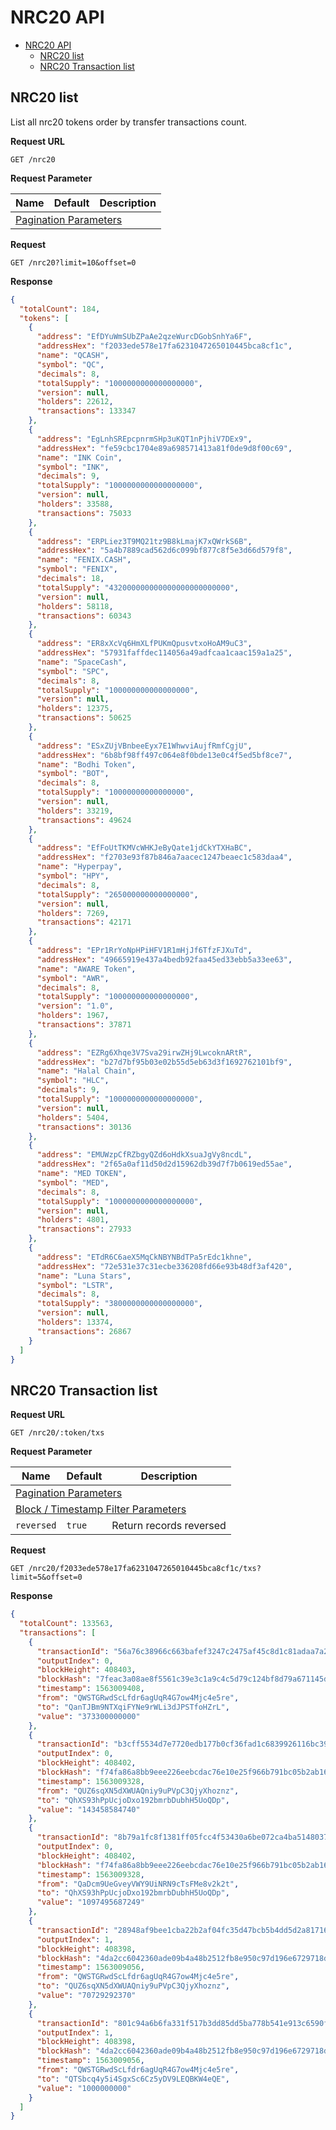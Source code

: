 # NRC20 API

- [NRC20 API](#NRC20-API)
  - [NRC20 list](#NRC20-list)
  - [NRC20 Transaction list](#NRC20-Transaction-list)


## NRC20 list
List all nrc20 tokens order by transfer transactions count.

**Request URL**
```
GET /nrc20
```

**Request Parameter**
<table>
    <thead>
        <tr>
            <th>Name</th>
            <th>Default</th>
            <th>Description</th>
        </tr>
    </thead>
    <tbody>
        <tr>
            <td colspan="3">
              <a href="https://github.com/nccproject/nccinfo-api/blob/master/README.md#Pagination-Parameters">
                Pagination Parameters
              </a>
            </td>
        </tr>
    </tbody>
</table>

**Request**
```
GET /nrc20?limit=10&offset=0
```

**Response**
```json
{
  "totalCount": 184,
  "tokens": [
    {
      "address": "EfDYuWmSUbZPaAe2qzeWurcDGobSnhYa6F",
      "addressHex": "f2033ede578e17fa6231047265010445bca8cf1c",
      "name": "QCASH",
      "symbol": "QC",
      "decimals": 8,
      "totalSupply": "1000000000000000000",
      "version": null,
      "holders": 22612,
      "transactions": 133347
    },
    {
      "address": "EgLnhSREpcpnrmSHp3uKQT1nPjhiV7DEx9",
      "addressHex": "fe59cbc1704e89a698571413a81f0de9d8f00c69",
      "name": "INK Coin",
      "symbol": "INK",
      "decimals": 9,
      "totalSupply": "1000000000000000000",
      "version": null,
      "holders": 33588,
      "transactions": 75033
    },
    {
      "address": "ERPLiez3T9MQ21tz9B8kLmajK7xQWrkS6B",
      "addressHex": "5a4b7889cad562d6c099bf877c8f5e3d66d579f8",
      "name": "FENIX.CASH",
      "symbol": "FENIX",
      "decimals": 18,
      "totalSupply": "432000000000000000000000000",
      "version": null,
      "holders": 58118,
      "transactions": 60343
    },
    {
      "address": "ER8xXcVq6HmXLfPUKmQpusvtxoHoAM9uC3",
      "addressHex": "57931faffdec114056a49adfcaa1caac159a1a25",
      "name": "SpaceCash",
      "symbol": "SPC",
      "decimals": 8,
      "totalSupply": "100000000000000000",
      "version": null,
      "holders": 12375,
      "transactions": 50625
    },
    {
      "address": "ESxZUjVBnbeeEyx7E1WhwviAujfRmfCgjU",
      "addressHex": "6b8bf98ff497c064e8f0bde13e0c4f5ed5bf8ce7",
      "name": "Bodhi Token",
      "symbol": "BOT",
      "decimals": 8,
      "totalSupply": "10000000000000000",
      "version": null,
      "holders": 33219,
      "transactions": 49624
    },
    {
      "address": "EfFoUtTKMVcWHKJeByQate1jdCkYTXHaBC",
      "addressHex": "f2703e93f87b846a7aacec1247beaec1c583daa4",
      "name": "Hyperpay",
      "symbol": "HPY",
      "decimals": 8,
      "totalSupply": "265000000000000000",
      "version": null,
      "holders": 7269,
      "transactions": 42171
    },
    {
      "address": "EPr1RrYoNpHPiHFV1R1mHjJf6TfzFJXuTd",
      "addressHex": "49665919e437a4bedb92faa45ed33ebb5a33ee63",
      "name": "AWARE Token",
      "symbol": "AWR",
      "decimals": 8,
      "totalSupply": "100000000000000000",
      "version": "1.0",
      "holders": 1967,
      "transactions": 37871
    },
    {
      "address": "EZRg6Xhqe3V7Sva29irwZHj9LwcoknARtR",
      "addressHex": "b27d7bf95b03e02b55d5eb63d3f1692762101bf9",
      "name": "Halal Chain",
      "symbol": "HLC",
      "decimals": 9,
      "totalSupply": "1000000000000000000",
      "version": null,
      "holders": 5404,
      "transactions": 30136
    },
    {
      "address": "EMUWzpCfRZbgyQZd6oHdkXsuaJgVy8ncdL",
      "addressHex": "2f65a0af11d50d2d15962db39d7f7b0619ed55ae",
      "name": "MED TOKEN",
      "symbol": "MED",
      "decimals": 8,
      "totalSupply": "1000000000000000000",
      "version": null,
      "holders": 4801,
      "transactions": 27933
    },
    {
      "address": "ETdR6C6aeX5MqCkNBYNBdTPa5rEdc1khne",
      "addressHex": "72e531e37c31ecbe336208fd66e93b48df3af420",
      "name": "Luna Stars",
      "symbol": "LSTR",
      "decimals": 8,
      "totalSupply": "3800000000000000000",
      "version": null,
      "holders": 13374,
      "transactions": 26867
    }
  ]
}
```


## NRC20 Transaction list

**Request URL**
```
GET /nrc20/:token/txs
```

**Request Parameter**
<table>
    <thead>
        <tr>
            <th>Name</th>
            <th>Default</th>
            <th>Description</th>
        </tr>
    </thead>
    <tbody>
        <tr>
            <td colspan="3">
              <a href="https://github.com/nccproject/nccinfo-api/blob/master/README.md#Pagination-Parameters">
                Pagination Parameters
              </a>
            </td>
        </tr>
        <tr>
            <td colspan="3">
              <a href="https://github.com/nccproject/nccinfo-api/blob/master/README.md#Block--Timestamp-Filter-Parameters">
                Block / Timestamp Filter Parameters
              </a>
            </td>
        </tr>
        <tr>
            <td>
              <code>reversed</code>
            </td>
            <td>
              <code>true</code>
            </td>
            <td>Return records reversed</td>
        </tr>
    </tbody>
</table>

**Request**
```
GET /nrc20/f2033ede578e17fa6231047265010445bca8cf1c/txs?limit=5&offset=0
```

**Response**
```json
{
  "totalCount": 133563,
  "transactions": [
    {
      "transactionId": "56a76c38966c663bafef3247c2475af45c8d1c81adaa7a27773b05853063d06f",
      "outputIndex": 0,
      "blockHeight": 408403,
      "blockHash": "7feac3a08ae8f5561c39e3c1a9c4c5d79c124bf8d79a671145db6933fdb08266",
      "timestamp": 1563009408,
      "from": "QWSTGRwdScLfdr6agUqR4G7ow4Mjc4e5re",
      "to": "QanTJBm9NTXqiFYNe9rWLi3dJPSTfoHZrL",
      "value": "373300000000"
    },
    {
      "transactionId": "b3cff5534d7e7720edb177b0cf36fad1c6839926116bc39175e48ef541b0718a",
      "outputIndex": 0,
      "blockHeight": 408402,
      "blockHash": "f74fa86a8bb9eee226eebcdac76e10e25f966b791bc05b2ab16db9e00b396af6",
      "timestamp": 1563009328,
      "from": "QUZ6sqXN5dXWUAQniy9uPVpC3QjyXhoznz",
      "to": "QhXS93hPpUcjoDxo192bmrbDubhH5UoQDp",
      "value": "143458584740"
    },
    {
      "transactionId": "8b79a1fc8f1381ff05fcc4f53430a6be072ca4ba5148037a48ab2b330b66dc60",
      "outputIndex": 0,
      "blockHeight": 408402,
      "blockHash": "f74fa86a8bb9eee226eebcdac76e10e25f966b791bc05b2ab16db9e00b396af6",
      "timestamp": 1563009328,
      "from": "QaDcm9UeGveyVWY9UiNRN9cTsFMe8v2k2t",
      "to": "QhXS93hPpUcjoDxo192bmrbDubhH5UoQDp",
      "value": "1097495687249"
    },
    {
      "transactionId": "28948af9bee1cba22b2af04fc35d47bcb5b4dd5d2a817168a4238d141d7f5a62",
      "outputIndex": 1,
      "blockHeight": 408398,
      "blockHash": "4da2cc6042360ade09b4a48b2512fb8e950c97d196e6729718d7301296f0bc3e",
      "timestamp": 1563009056,
      "from": "QWSTGRwdScLfdr6agUqR4G7ow4Mjc4e5re",
      "to": "QUZ6sqXN5dXWUAQniy9uPVpC3QjyXhoznz",
      "value": "70729292370"
    },
    {
      "transactionId": "801c94a6b6fa331f517b3dd85dd5ba778b541e913c6590feb9e26590cfad5050",
      "outputIndex": 1,
      "blockHeight": 408398,
      "blockHash": "4da2cc6042360ade09b4a48b2512fb8e950c97d196e6729718d7301296f0bc3e",
      "timestamp": 1563009056,
      "from": "QWSTGRwdScLfdr6agUqR4G7ow4Mjc4e5re",
      "to": "QTSbcq4y5i4SgxSc6Cz5yDV9LEQBKW4eQE",
      "value": "1000000000"
    }
  ]
}
```
